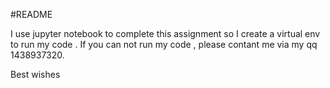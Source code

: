 #README

I use jupyter notebook to complete this assignment so I create a virtual env to run my code . If you can not run my code , please contant me via my qq 1438937320.



Best wishes